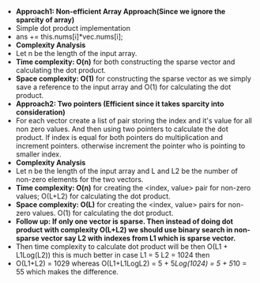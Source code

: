 * **Approach1: Non-efficient Array Approach(Since we ignore the sparcity of array)**
* Simple dot product implementation
* ans += this.nums[i]*vec.nums[i];
​
* **Complexity Analysis**
* Let n be the length of the input array.
​
* **Time complexity: O(n)** for both constructing the sparse vector and calculating the dot product.
​
* **Space complexity: O(1)** for constructing the sparse vector as we simply save a reference to the input array and O(1) for calculating the dot product.
​
* **Approach2: Two pointers (Efficient since it takes sparcity into consideration)**
* For each vector create a list of pair storing the index and it's value for all non zero values. And then using two pointers to calculate the dot product. If index is equal for both pointers do multiplication and increment pointers. otherwise increment the pointer who is pointing to smaller index.
​
* **Complexity Analysis**
* Let n be the length of the input array and L and L2 be the number of non-zero elements for the two vectors.
​
* **Time complexity: O(n)** for creating the <index, value> pair for non-zero values; O(L+L2) for calculating the dot product.
​
* **Space complexity: O(L)** for creating the <index, value> pairs for non-zero values. O(1) for calculating the dot product.
​
* **Follow up: If only one vector is sparse. Then instead of doing dot product with complexity O(L+L2) we should use binary search in non-sparse vector say L2 with indexes from L1 which is sparse vector.**
* Then time complexity to calculate dot product will be then O(L1 + L1Log(L2)) this is much better in case L1 = 5 L2 = 1024 then
​
* O(L1+L2) = 1029 whereas O(L1+L1LogL2) = 5 + 5*Log(1024) = 5 + 5*10 = 55 which makes the difference.